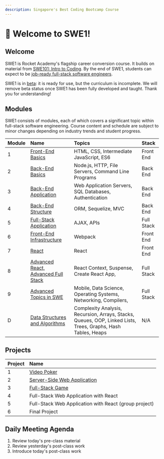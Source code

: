 ```yaml
---
description: Singapore's Best Coding Bootcamp Course
---
```


# 🚀 Welcome to SWE1!

## Welcome

SWE1 is Rocket Academy's flagship career conversion course. It builds on material from [SWE101: Intro to Coding](https://swe101.rocketacademy.co). By the end of SWE1, students can expect to be [job-ready full-stack software engineers](https://inewsnetwork.net/wp-content/uploads/2019/01/5051722203_890e2dab19_b-811x900.jpg).

SWE1 is in [beta](https://medium.com/swlh/what-does-beta-really-mean-a8accc5e2354#:~:text=Alpha%3A%20The%20software%20is%20ready,scoped%20bug%20fixes%20are%20allowed.): it is ready for use, but the curriculum is incomplete. We will remove beta status once SWE1 has been fully developed and taught. Thank you for understanding!

## Modules

SWE1 consists of modules, each of which covers a significant topic within full-stack software engineering. Course content and schedule are subject to minor changes depending on industry trends and student progress.

| Module | Name | Topics | Stack |
| :--- | :--- | :--- | :--- |
| 1 | [Front-End Basics](1-front-end-basics/1.0-module-1-overview.md) | HTML, CSS, Intermediate JavaScript, ES6 | Front End |
| 2 | [Back-End Basics](2-back-end-basics/2.0-module-2-overview.md) | Node.js, HTTP, File Servers, Command Line Programs | Back End |
| 3 | [Back-End Application](3-back-end-application/3.0-module-3-overview.md) | Web Application Servers, SQL Databases, Authentication | Back End |
| 4 | [Back-End Structure](4-back-end-structure/4.0-module-4-overview.md) | ORM, Sequelize, MVC | Back End |
| 5 | [Full-Stack Application](4-back-end-structure/4.0-module-4-overview.md) | AJAX, APIs | Full Stack |
| 6 | [Front-End Infrastructure](6-front-end-infrastructure/6.0-module-6-overview.md) | Webpack | Front End |
| 7 | [React](5-full-stack-application/5.0-module-5-overview.md) | React | Front End |
| 8 | [Advanced React, Advanced Full Stack](6-front-end-infrastructure/6.0-module-6-overview.md) | React Context, Suspense, Create React App, | Full Stack |
| 9 | [Advanced Topics in SWE](7-react/7.0-module-7-overview.md) | Mobile, Data Science, Operating Systems, Networking, Compilers,   | Full Stack |
| D | [Data Structures and Algorithms](data-structures-and-algorithms/d.0-module-d-overview.md) | Complexity Analysis, Recursion, Arrays, Stacks, Queues, OOP, Linked Lists, Trees, Graphs, Hash Tables, Heaps | N/A |

## Projects

| Project | Name |
| :--- | :--- |
| 1 | [Video Poker](projects/project-1-video-poker.md) |
| 2 | [Server-Side Web Application](projects/project-2-server-side-app.md) |
| 3 | [Full-Stack Game](projects/project-3-full-stack-game.md) |
| 4 | Full-Stack Web Application with React |
| 5 | Full-Stack Web Application with React \(group project\) |
| 6 | Final Project |

## Daily Meeting Agenda

1. Review today's pre-class material
2. Review yesterday's post-class work
3. Introduce today's post-class work

